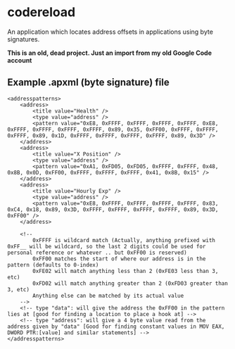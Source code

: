 # codereload
An application which locates address offsets in applications using byte signatures.

**This is an old, dead project. Just an import from my old Google Code account**

## Example .apxml (byte signature) file

	<addresspatterns>
		<address>
			<title value="Health" />
			<type value="address" />
			<pattern value="0xE8, 0xFFFF, 0xFFFF, 0xFFFF, 0xFFFF, 0xE8, 0xFFFF, 0xFFFF, 0xFFFF, 0xFFFF, 0x89, 0x35, 0xFF00, 0xFFFF, 0xFFFF, 0xFFFF, 0x89, 0x1D, 0xFFFF, 0xFFFF, 0xFFFF, 0xFFFF, 0x89, 0x3D" />
		</address>
		<address>
			<title value="X Position" />
			<type value="address" />
			<pattern value="0xA1, 0xFD05, 0xFD05, 0xFFFF, 0xFFFF, 0x48, 0x8B, 0x0D, 0xFF00, 0xFFFF, 0xFFFF, 0xFFFF, 0x41, 0x8B, 0x15" />
		</address>
		<address>
			<title value="Hourly Exp" />
			<type value="address" />
			<pattern value="0xE8, 0xFFFF, 0xFFFF, 0xFFFF, 0xFFFF, 0x83, 0xC4, 0x18, 0x89, 0x3D, 0xFFFF, 0xFFFF, 0xFFFF, 0xFFFF, 0x89, 0x3D, 0xFF00" />
		</address>
		
		<!-- 	
			0xFFFF is wildcard match (Actually, anything prefixed with 0xFF__ will be wildcard, so the last 2 digits could be used for personal reference or whatever .. but 0xFF00 is reserved)
			0xFF00 matches the start of where our address is in the pattern (defaults to 0-index)
			0xFE02 will match anything less than 2 (0xFE03 less than 3, etc)
			0xFD02 will match anything greater than 2 (0xFD03 greater than 3, etc)
			Anything else can be matched by its actual value
		-->
		<!-- type "data": will give the address the 0xFF00 in the pattern lies at [good for finding a location to place a hook at] -->
		<!-- type "address": will give a 4 byte value read from the address given by "data" [Good for finding constant values in MOV EAX, DWORD PTR:[value] and similar statements] -->
	</addresspatterns>
